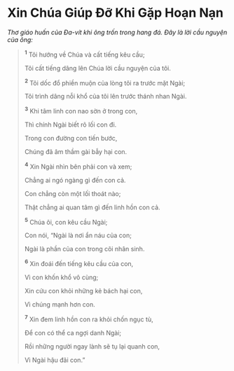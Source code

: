 # Xin Chúa Giúp Ðỡ Khi Gặp Hoạn Nạn

_Thơ giáo huấn của Ða-vít khi ông trốn trong hang đá. Ðây là lời cầu nguyện của ông:_

> <sup><b>1</b></sup> Tôi hướng về Chúa và cất tiếng kêu cầu;
>
> Tôi cất tiếng dâng lên Chúa lời cầu nguyện của tôi.
>
> <sup><b>2</b></sup> Tôi dốc đổ phiền muộn của lòng tôi ra trước mặt Ngài;
>
> Tôi trình dâng nỗi khổ của tôi lên trước thánh nhan Ngài.
>
> <sup><b>3</b></sup> Khi tâm linh con nao sờn ở trong con,
>
> Thì chính Ngài biết rõ lối con đi.
>
> Trong con đường con tiến bước,
>
> Chúng đã âm thầm gài bẫy hại con.
>
> <sup><b>4</b></sup> Xin Ngài nhìn bên phải con và xem;
>
> Chẳng ai ngó ngàng gì đến con cả.
>
> Con chẳng còn một lối thoát nào;
>
> Thật chẳng ai quan tâm gì đến linh hồn con cả.
>
> <sup><b>5</b></sup> Chúa ôi, con kêu cầu Ngài;
>
> Con nói, “Ngài là nơi ẩn náu của con;
>
> Ngài là phần của con trong cõi nhân sinh.
>
> <sup><b>6</b></sup> Xin đoái đến tiếng kêu cầu của con,
>
> Vì con khốn khổ vô cùng;
>
> Xin cứu con khỏi những kẻ bách hại con,
>
> Vì chúng mạnh hơn con.
>
> <sup><b>7</b></sup> Xin đem linh hồn con ra khỏi chốn ngục tù,
>
> Ðể con có thể ca ngợi danh Ngài;
>
> Rồi những người ngay lành sẽ tụ lại quanh con,
>
> Vì Ngài hậu đãi con.”
